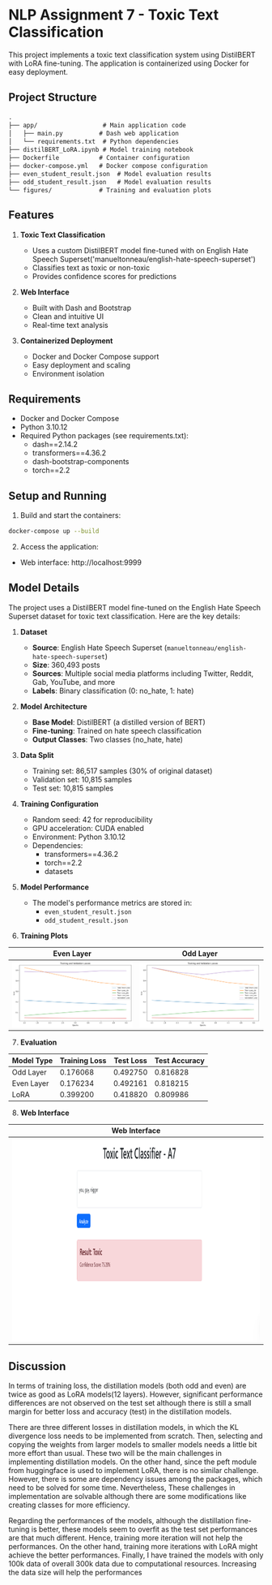 # NLP Assignment 7 - Toxic Text Classification

This project implements a toxic text classification system using DistilBERT with LoRA fine-tuning. The application is containerized using Docker for easy deployment.

## Project Structure

```
.
├── app/                  # Main application code
│   ├── main.py          # Dash web application
│   └── requirements.txt  # Python dependencies
├── distilBERT_LoRA.ipynb # Model training notebook
├── Dockerfile           # Container configuration
├── docker-compose.yml   # Docker compose configuration
├── even_student_result.json  # Model evaluation results
├── odd_student_result.json   # Model evaluation results
└── figures/             # Training and evaluation plots
```

## Features

1. **Toxic Text Classification**
   - Uses a custom DistilBERT model fine-tuned with on English Hate Speech Superset('manueltonneau/english-hate-speech-superset')
   - Classifies text as toxic or non-toxic
   - Provides confidence scores for predictions

2. **Web Interface**
   - Built with Dash and Bootstrap
   - Clean and intuitive UI
   - Real-time text analysis

3. **Containerized Deployment**
   - Docker and Docker Compose support
   - Easy deployment and scaling
   - Environment isolation

## Requirements

- Docker and Docker Compose
- Python 3.10.12
- Required Python packages (see requirements.txt):
  - dash==2.14.2
  - transformers==4.36.2
  - dash-bootstrap-components
  - torch==2.2

## Setup and Running

1. Build and start the containers:
```bash
docker-compose up --build
```

2. Access the application:
- Web interface: http://localhost:9999

## Model Details

The project uses a DistilBERT model fine-tuned on the English Hate Speech Superset dataset for toxic text classification. Here are the key details:

1. **Dataset**
   - **Source**: English Hate Speech Superset (`manueltonneau/english-hate-speech-superset`)
   - **Size**: 360,493 posts
   - **Sources**: Multiple social media platforms including Twitter, Reddit, Gab, YouTube, and more
   - **Labels**: Binary classification (0: no_hate, 1: hate)

2. **Model Architecture**
   - **Base Model**: DistilBERT (a distilled version of BERT)
   - **Fine-tuning**: Trained on hate speech classification
   - **Output Classes**: Two classes (no_hate, hate)

3. **Data Split**
   - Training set: 86,517 samples (30% of original dataset)
   - Validation set: 10,815 samples
   - Test set: 10,815 samples

4. **Training Configuration**
   - Random seed: 42 for reproducibility
   - GPU acceleration: CUDA enabled
   - Environment: Python 3.10.12
   - Dependencies:
     - transformers==4.36.2
     - torch==2.2
     - datasets

5. **Model Performance**
   - The model's performance metrics are stored in:
     - `even_student_result.json`
     - `odd_student_result.json`

6. **Training Plots**

| Even Layer   | Odd Layer  |
|--------------------------|--------------------------------|
| <img src="./figures/even.png" width="300"/> | <img src="./figures/odd.png" width="300"/> |
   
7. **Evaluation**

| Model Type | Training Loss | Test Loss | Test Accuracy |
|------------|---------------|-----------|--------------|
| Odd Layer  | 0.176068     | 0.492750  | 0.816828     |
| Even Layer | 0.176234     | 0.492161  | 0.818215     |
| LoRA       | 0.399200     | 0.418820  | 0.809986     |

8. **Web Interface**

| Web Interface |
|--------------------------|
| <img src="./figures/web_a7.png" width="600" height="400"/> |

## Discussion

In terms of training loss, the distillation models (both odd and even) are twice as good as LoRA models(12 layers). However, significant performance differences are not observed on the test set although there is still a small margin for better loss and accuracy (test) in the distillation models.

There are three different losses in distillation models, in which the KL divergence loss needs to be implemented from scratch. Then, selecting and copying the weights from larger models to smaller models needs a little bit more effort than usual. These two will be the main challenges in implementing distillation models. On the other hand, since the peft module from huggingface is used to implement LoRA, there is no similar challenge. However, there is some are dependency issues among the packages, which need to be solved for some time. Nevertheless, These challenges in implementation are solvable although there are some modifications like creating classes for more efficiency.

Regarding the performances of the models, although the distillation fine-tuning is better, these models seem to overfit as the test set performances are that much different. Hence, training more iteration will not help the performances. On the other hand, training more iterations with LoRA might achieve the better performances. Finally, I have trained the models with only 100k data of overall 300k data due to computational resources. Increasing the data size will help the performances
